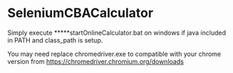 # SeleniumCBACalculator

Simply execute *****startOnlineCalculator.bat  on windows if java included in PATH and class_path is setup. 

You may need replace chromedriver.exe to compatible with your chrome version from https://chromedriver.chromium.org/downloads
